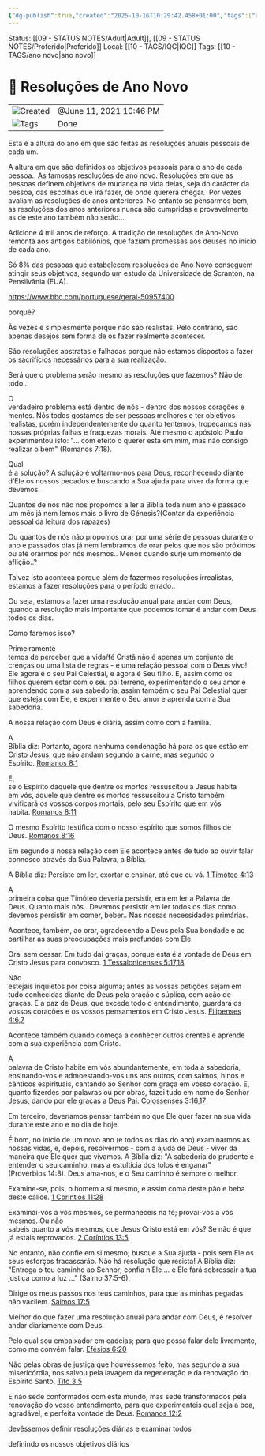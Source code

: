 ```yaml
---
{"dg-publish":true,"created":"2025-10-16T10:29:42.458+01:00","tags":["anonovo"],"mature-status":"Adult","message_category":"Devocional","permalink":"/05-main-notes-permanent-zettel/resolucoes-de-ano-novo/","dgPassFrontmatter":true,"noteIcon":"child","updated":"2025-10-18T20:26:36.136+01:00"}
---
```


Status: [[09 - STATUS NOTES/Adult\|Adult]], [[09 - STATUS NOTES/Proferido\|Proferido]]
Local: [[10 - TAGS/IQC\|IQC]]
Tags: [[10 - TAGS/ano novo\|ano novo]]
# 📓 Resoluções de Ano Novo

|   |   |
|---|---|
|![](Dashboard/Attachments/clock_gray%20228.svg)Created|@June 11, 2021 10:46 PM|
|![](Dashboard/Attachments/list_gray%20962.svg)Tags|Done|

Esta é a altura do ano em que são feitas as resoluções anuais pessoais de cada um.

A altura em que são definidos os objetivos pessoais para o ano de cada pessoa.. As famosas resoluções de ano novo. Resoluções em que as pessoas definem objetivos de mudança na vida delas, seja do carácter da pessoa, das escolhas que irá fazer, de onde quererá chegar.  Por vezes avaliam as resoluções de anos anteriores. No entanto se pensarmos bem, as resoluções dos anos anteriores nunca são cumpridas e provavelmente as de este ano também não serão...

Adicione 4 mil anos de reforço. A tradição de resoluções de Ano-Novo remonta aos antigos babilônios, que faziam promessas aos deuses no início de cada ano.

Só 8% das pessoas que estabelecem resoluções de Ano Novo conseguem atingir seus objetivos, segundo um estudo da Universidade de Scranton, na Pensilvânia (EUA).

https://www.bbc.com/portuguese/geral-50957400

porquê?

Às vezes é simplesmente porque não são realistas. Pelo contrário, são apenas desejos sem forma de os fazer realmente acontecer.

São resoluções abstratas e falhadas porque não estamos dispostos a fazer os sacrifícios necessários para a sua realização.

Será que o problema serão mesmo as resoluções que fazemos? Não de todo...

O  
verdadeiro problema está dentro de nós - dentro dos nossos corações e  
mentes. Nós todos gostamos de ser pessoas melhores e ter objetivos  
realistas, porém independentemente do quanto tentemos, tropeçamos nas  
nossas próprias falhas e fraquezas morais. Até mesmo o apóstolo Paulo  
experimentou isto: "… com efeito o querer está em mim, mas não consigo  
realizar o bem" (Romanos 7:18).

Qual  
é a solução? A solução é voltarmo-nos para Deus, reconhecendo diante  
d’Ele os nossos pecados e buscando a Sua ajuda para viver da forma que  
devemos.

Quantos de nós não nos propomos a ler a Bíblia toda num ano e passado um mês já nem lemos mais o livro de Génesis?(Contar da experiência pessoal da leitura dos rapazes)

Ou quantos de nós não propomos orar por uma série de pessoas durante o ano e passados dias já nem lembramos de orar pelos que nos são próximos ou até orarmos por nós mesmos.. Menos quando surje um momento de aflição..?

Talvez isto aconteça porque além de fazermos resoluções irrealistas, estamos a fazer resoluções para o período errado..

Ou seja, estamos a fazer uma resolução anual para andar com Deus, quando a resolução mais importante que podemos tomar é andar com Deus todos os dias.

Como faremos isso?

Primeiramente  
temos de perceber que a vida/fé Cristã não é apenas um conjunto de  
crenças ou uma lista de regras - é uma relação pessoal com o Deus vivo!  
Ele agora é o seu Pai Celestial, e agora é Seu filho. E, assim como os  
filhos querem estar com o seu pai terreno, experimentando o seu amor e  
aprendendo com a sua sabedoria, assim também o seu Pai Celestial quer  
que esteja com Ele, e experimente o Seu amor e aprenda com a Sua  
sabedoria.

A nossa relação com Deus é diária, assim como com a família.

A  
Bíblia diz: Portanto, agora nenhuma condenação há para os que estão em  
Cristo Jesus, que não andam segundo a carne, mas segundo o Espírito. [Romanos 8:1](https://www.bibliaonline.com.br/acf/rm/8/1+)

E,  
se o Espírito daquele que dentre os mortos ressuscitou a Jesus habita  
em vós, aquele que dentre os mortos ressuscitou a Cristo também  
vivificará os vossos corpos mortais, pelo seu Espírito que em vós  
habita. [Romanos 8:11](https://www.bibliaonline.com.br/acf/rm/8/11+)

O mesmo Espírito testifica com o nosso espírito que somos filhos de Deus. [Romanos 8:16](https://www.bibliaonline.com.br/acf/rm/8/16+)

Em segundo a nossa relação com Ele acontece antes de tudo ao ouvir falar connosco através da Sua Palavra, a Bíblia.

A Bíblia diz: Persiste em ler, exortar e ensinar, até que eu vá. [1 Timóteo 4:13](https://www.bibliaonline.com.br/acf/1tm/4/13+)

A  
primeira coisa que Timóteo deveria persistir, era em ler a Palavra de  
Deus. Quanto mais nós.. Devemos persistir em ler todos os dias como  
devemos persistir em comer, beber.. Nas nossas necessidades primárias.

Acontece, também, ao orar, agradecendo a Deus pela Sua bondade e ao partilhar as suas preocupações mais profundas com Ele.

Orai sem cessar. Em tudo dai graças, porque esta é a vontade de Deus em Cristo Jesus para convosco. [1 Tessalonicenses 5:17,18](https://www.bibliaonline.com.br/acf/1ts/5/17,18+)

Não  
estejais inquietos por coisa alguma; antes as vossas petições sejam em  
tudo conhecidas diante de Deus pela oração e súplica, com ação de  
graças. E a paz de Deus, que excede todo o entendimento, guardará os vossos corações e os vossos pensamentos em Cristo Jesus. [Filipenses 4:6,7](https://www.bibliaonline.com.br/acf/fp/4/6,7+)

Acontece também quando começa a conhecer outros crentes e aprende com a sua experiência com Cristo.

A  
palavra de Cristo habite em vós abundantemente, em toda a sabedoria,  
ensinando-vos e admoestando-vos uns aos outros, com salmos, hinos e  
cânticos espirituais, cantando ao Senhor com graça em vosso coração. E, quanto fizerdes por palavras ou por obras, fazei tudo em nome do Senhor Jesus, dando por ele graças a Deus Pai. [Colossenses 3:16,17](https://www.bibliaonline.com.br/acf/cl/3/16,17+)

Em terceiro, deveríamos pensar também no que Ele quer fazer na sua vida durante este ano e no dia de hoje.

É bom, no início de um novo ano (e todos os dias do ano) examinarmos as nossas vidas, e, depois, resolvermos - com a ajuda de Deus - viver da maneira que Ele quer que vivamos. A Bíblia diz: "A sabedoria do prudente é entender o seu caminho, mas a estultícia dos tolos é enganar"  
(Provérbios 14:8). Deus ama-nos, e o Seu caminho é sempre o melhor.

Examine-se, pois, o homem a si mesmo, e assim coma deste pão e beba deste cálice. [1 Coríntios 11:28](https://www.bibliaonline.com.br/acf/1co/11/28+)

Examinai-vos a vós mesmos, se permaneceis na fé; provai-vos a vós mesmos. Ou não  
sabeis quanto a vós mesmos, que Jesus Cristo está em vós? Se não é que  
já estais reprovados. [2 Coríntios 13:5](https://www.bibliaonline.com.br/acf/2co/13/5+)

No entanto, não confie em si mesmo; busque a Sua ajuda - pois sem Ele os seus esforços fracassarão. Não há resolução que resista! A Bíblia diz: "Entrega o teu caminho ao Senhor; confia n’Ele … e Ele fará sobressair a tua justiça como a luz ..." (Salmo 37:5-6).

Dirige os meus passos nos teus caminhos, para que as minhas pegadas não vacilem. [Salmos 17:5](https://www.bibliaonline.com.br/acf/sl/17/5+)

Melhor do que fazer uma resolução anual para andar com Deus, é resolver andar diariamente com Deus.

Pelo qual sou embaixador em cadeias; para que possa falar dele livremente, como me convém falar. [Efésios 6:20](https://www.bibliaonline.com.br/acf/ef/6/20+)

Não pelas obras de justiça que houvéssemos feito, mas segundo a sua  
misericórdia, nos salvou pela lavagem da regeneração e da renovação do  
Espírito Santo, [Tito 3:5](https://www.bibliaonline.com.br/acf/tt/3/5+)

E não sede conformados com este mundo, mas sede transformados pela  
renovação do vosso entendimento, para que experimenteis qual seja a boa,  
agradável, e perfeita vontade de Deus. [Romanos 12:2](https://www.bibliaonline.com.br/acf/rm/12/2+)

devêssemos definir resoluções diárias e examinar todos

definindo os nossos objetivos diários